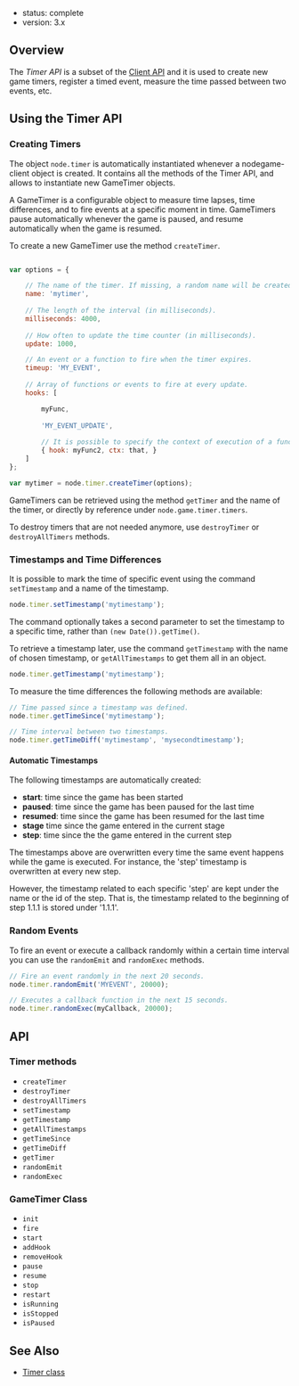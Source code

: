 - status: complete
- version: 3.x

## Overview

The _Timer API_ is a subset of the [Client API](Client-API-v3) and it
is used to create new game timers, register a timed event, measure the
time passed between two events, etc.

## Using the Timer API

### Creating Timers

The object `node.timer` is automatically instantiated whenever a
nodegame-client object is created. It contains all the methods of the
Timer API, and allows to instantiate new GameTimer objects.

A GameTimer is a configurable object to measure time lapses, time
differences, and to fire events at a specific moment in
time. GameTimers pause automatically whenever the game is paused, and
resume automatically when the game is resumed.

To create a new GameTimer use the method `createTimer`.

```javascript

var options = {

    // The name of the timer. If missing, a random name will be created.
    name: 'mytimer',
    
    // The length of the interval (in milliseconds).
    milliseconds: 4000,
    
    // How often to update the time counter (in milliseconds). 
    update: 1000,

    // An event or a function to fire when the timer expires.    
    timeup: 'MY_EVENT',
    
    // Array of functions or events to fire at every update.    
    hooks: [

        myFunc,
        
        'MY_EVENT_UPDATE',
        
        // It is possible to specify the context of execution of a function.
        { hook: myFunc2, ctx: that, }
    ]    
};

var mytimer = node.timer.createTimer(options);
```

GameTimers can be retrieved using the method `getTimer` and the name
of the timer, or directly by reference under `node.game.timer.timers`.

To destroy timers that are not needed anymore, use `destroyTimer` or
`destroyAllTimers` methods.

### Timestamps and Time Differences

It is possible to mark the time of specific event using the command
`setTimestamp` and a name of the timestamp.

```javascript
node.timer.setTimestamp('mytimestamp');
```

The command optionally takes a second parameter to set the timestamp
to a specific time, rather than `(new Date()).getTime()`.

To retrieve a timestamp later, use the command `getTimestamp` with the
name of chosen timestamp, or `getAllTimestamps` to get them all in an
object.

```javascript
node.timer.getTimestamp('mytimestamp');
```

To measure the time differences the following methods are available:

```javascript
// Time passed since a timestamp was defined.
node.timer.getTimeSince('mytimestamp');

// Time interval between two timestamps.
node.timer.getTimeDiff('mytimestamp', 'mysecondtimestamp');
```

#### Automatic Timestamps

The following timestamps are automatically created:

* **start**: time since the game has been started
* **paused**: time since the game has been paused for the last time
* **resumed**: time since the game has been resumed for the last time
* **stage** time since the game entered in the current stage  
* **step**: time since the the game entered in the current step

The timestamps above are overwritten every time the same event happens
while the game is executed. For instance, the 'step' timestamp is
overwritten at every new step.

However, the timestamp related to each specific 'step' are kept under
the name or the id of the step. That is, the timestamp related to the
beginning of step 1.1.1 is stored under '1.1.1'.

### Random Events

To fire an event or execute a callback randomly within a certain time
interval you can use the `randomEmit` and `randomExec` methods.

```javascript
// Fire an event randomly in the next 20 seconds.
node.timer.randomEmit('MYEVENT', 20000);

// Executes a callback function in the next 15 seconds.
node.timer.randomExec(myCallback, 20000);
```

## API

### Timer methods

* `createTimer`
* `destroyTimer`
* `destroyAllTimers`
* `setTimestamp`
* `getTimestamp`
* `getAllTimestamps`
* `getTimeSince`
* `getTimeDiff`
* `getTimer`
* `randomEmit`
* `randomExec`

### GameTimer Class

* `init`
* `fire`
* `start`
* `addHook`
* `removeHook`
* `pause`
* `resume`
* `stop`
* `restart`
* `isRunning`
* `isStopped`
* `isPaused`


## See Also

* [Timer class](https://github.com/nodeGame/nodegame-client/blob/master/lib/core/Timer.js)
